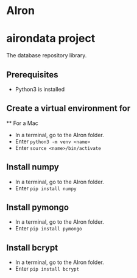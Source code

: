# AIron

# airondata project
The database repository library.

## Prerequisites
* Python3 is installed

## Create a virtual environment for
** For a Mac
* In a terminal, go to the AIron folder.
* Enter `python3 -m venv <name>`
* Enter `source <name>/bin/activate`

## Install numpy
* In a terminal, go to the AIron folder.
* Enter `pip install numpy`

## Install pymongo
* In a terminal, go to the AIron folder.
* Enter `pip install pymongo`

## Install bcrypt
* In a terminal, go to the AIron folder.
* Enter `pip install bcrypt`